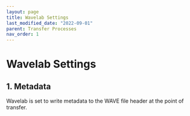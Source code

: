 ```yaml
---
layout: page
title: Wavelab Settings
last_modified_date: "2022-09-01"
parent: Transfer Processes
nav_order: 1
---
```


# Wavelab Settings

## 1. Metadata

Wavelab is set to write metadata to the WAVE file header at the point of transfer.  


